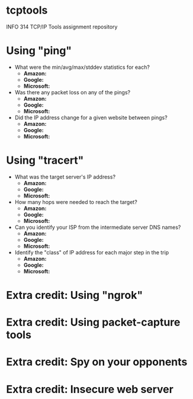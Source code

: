 # tcptools
INFO 314 TCP/IP Tools assignment repository

<h1> Using "ping" </h1>

- What were the min/avg/max/stddev statistics for each?
  - <b>Amazon:</b> 
  - <b>Google:</b> 
  - <b>Microsoft:</b> 
- Was there any packet loss on any of the pings?
  - <b>Amazon:</b> 
  - <b>Google:</b> 
  - <b>Microsoft:</b> 
- Did the IP address change for a given website between pings?
  - <b>Amazon:</b> 
  - <b>Google:</b> 
  - <b>Microsoft:</b> 

<h1> Using "tracert" </h1>

- What was the target server's IP address?
  - <b>Amazon:</b> 
  - <b>Google:</b> 
  - <b>Microsoft:</b> 
- How many hops were needed to reach the target?
  - <b>Amazon:</b> 
  - <b>Google:</b> 
  - <b>Microsoft:</b> 
- Can you identify your ISP from the intermediate server DNS names?
  - <b>Amazon:</b> 
  - <b>Google:</b> 
  - <b>Microsoft:</b> 
- Identify the "class" of IP address for each major step in the trip
  - <b>Amazon:</b> 
  - <b>Google:</b> 
  - <b>Microsoft:</b> 

<h1> Extra credit: Using "ngrok" </h1>

<h1> Extra credit: Using packet-capture tools </h1>

<h1> Extra credit: Spy on your opponents </h1>

<h1> Extra credit: Insecure web server </h1>

